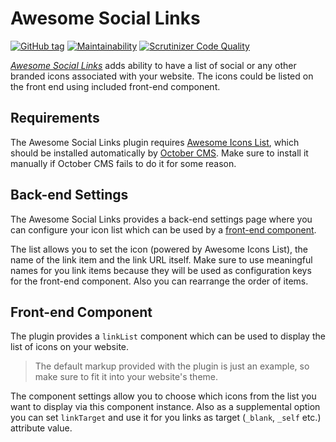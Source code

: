 # Awesome Social Links

[![GitHub tag](https://img.shields.io/github/tag/ginopane/oc-awesomesociallinks-plugin.svg)](https://github.com/GinoPane/oc-awesomesociallinks-plugin)
[![Maintainability](https://api.codeclimate.com/v1/badges/726a9bacda5a4998f60f/maintainability)](https://codeclimate.com/github/GinoPane/oc-awesomesociallinks-plugin/maintainability)
[![Scrutinizer Code Quality](https://scrutinizer-ci.com/g/GinoPane/oc-awesomesociallinks-plugin/badges/quality-score.png?b=master)](https://scrutinizer-ci.com/g/GinoPane/oc-awesomesociallinks-plugin/?branch=master)

[_Awesome Social Links_](https://octobercms.com/plugin/ginopane-awesomesociallinks) adds ability to have a list of social or any other branded icons associated with your website. The icons could be listed on the front end using included front-end component.

## Requirements

The Awesome Social Links plugin requires [Awesome Icons List](https://octobercms.com/plugin/ginopane-awesomeiconslist), which should be installed automatically by [October CMS](http://octobercms.com/). Make sure to install it manually if October CMS fails to do it for some reason.

## Back-end Settings

The Awesome Social Links provides a back-end settings page where you can configure your icon list which can be used by a [front-end component](#front-end-component).

The list allows you to set the icon (powered by Awesome Icons List), the name of the link item and the link URL itself. Make sure to use meaningful names for you link items because they will be used as configuration keys for the front-end component. Also you can rearrange the order of items.

## Front-end Component

The plugin provides a `linkList` component which can be used to display the list of icons on your website.

> The default markup provided with the plugin is just an example, so make sure to fit it into your website's theme.

The component settings allow you to choose which icons from the list you want to display via this component instance. Also as a supplemental option you can set `linkTarget` and use it for you links as target (`_blank`, `_self` etc.) attribute value.
